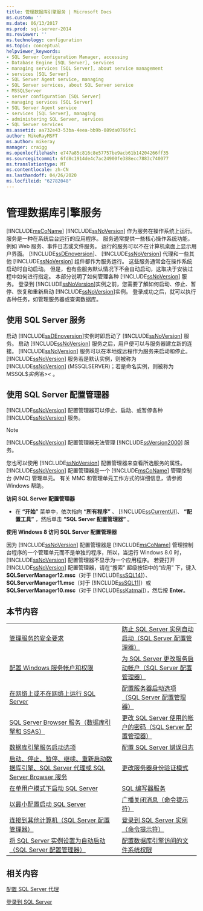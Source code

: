 ```yaml
---
title: 管理数据库引擎服务 | Microsoft Docs
ms.custom: ''
ms.date: 06/13/2017
ms.prod: sql-server-2014
ms.reviewer: ''
ms.technology: configuration
ms.topic: conceptual
helpviewer_keywords:
- SQL Server Configuration Manager, accessing
- Database Engine [SQL Server], services
- managing services [SQL Server], about service management
- services [SQL Server]
- SQL Server Agent service, managing
- SQL Server services, about SQL Server service
- MSSQLServer
- server configuration [SQL Server]
- managing services [SQL Server]
- SQL Server Agent service
- services [SQL Server], managing
- administering SQL Server, services
- SQL Server services
ms.assetid: aa732e43-53ba-4eea-bb9b-089da0766fc1
author: MikeRayMSFT
ms.author: mikeray
manager: craigg
ms.openlocfilehash: e747a85c816c8e57757be9acb61b14204266ff35
ms.sourcegitcommit: 6fd8c1914de4c7ac24900fe388ecc7883c740077
ms.translationtype: MT
ms.contentlocale: zh-CN
ms.lasthandoff: 04/26/2020
ms.locfileid: "62782048"
---
```

# <a name="manage-the-database-engine-services"></a>管理数据库引擎服务
  [!INCLUDE[msCoName](../../includes/msconame-md.md)] [!INCLUDE[ssNoVersion](../../includes/ssnoversion-md.md)] 作为服务在操作系统上运行。 服务是一种在系统后台运行的应用程序。 服务通常提供一些核心操作系统功能，例如 Web 服务、事件日志或文件服务。 运行的服务可以不在计算机桌面上显示用户界面。 [!INCLUDE[ssDEnoversion](../../includes/ssdenoversion-md.md)]、 [!INCLUDE[ssNoVersion](../../includes/ssnoversion-md.md)] 代理和一些其他 [!INCLUDE[ssNoVersion](../../includes/ssnoversion-md.md)] 组件都作为服务运行。 这些服务通常会在操作系统启动时自动启动。 但是，也有些服务默认情况下不会自动启动，这取决于安装过程中如何进行指定。 本部分说明了如何管理各种 [!INCLUDE[ssNoVersion](../../includes/ssnoversion-md.md)] 服务。 登录到 [!INCLUDE[ssNoVersion](../../includes/ssnoversion-md.md)]实例之前，您需要了解如何启动、停止、暂停、恢复和重新启动 [!INCLUDE[ssNoVersion](../../includes/ssnoversion-md.md)]实例。 登录成功之后，就可以执行各种任务，如管理服务器或查询数据库。  
  
## <a name="using-the-sql-server-service"></a>使用 SQL Server 服务  
 启动 [!INCLUDE[ssDEnoversion](../../includes/ssdenoversion-md.md)]实例时即启动了 [!INCLUDE[ssNoVersion](../../includes/ssnoversion-md.md)] 服务。 启动 [!INCLUDE[ssNoVersion](../../includes/ssnoversion-md.md)] 服务之后，用户便可以与服务器建立新的连接。 [!INCLUDE[ssNoVersion](../../includes/ssnoversion-md.md)] 服务可以在本地或远程作为服务来启动和停止。 [!INCLUDE[ssNoVersion](../../includes/ssnoversion-md.md)] 服务若是默认实例，则被称为 [!INCLUDE[ssNoVersion](../../includes/ssnoversion-md.md)] (MSSQLSERVER)；若是命名实例，则被称为 MSSQL$*实例名>\<* 。  
  
## <a name="using-sql-server-configuration-manager"></a>使用 SQL Server 配置管理器  
 [!INCLUDE[ssNoVersion](../../includes/ssnoversion-md.md)] 配置管理器可以停止、启动、或暂停各种 [!INCLUDE[ssNoVersion](../../includes/ssnoversion-md.md)] 服务。  
  
> [!NOTE]  
>  [!INCLUDE[ssNoVersion](../../includes/ssnoversion-md.md)] 配置管理器无法管理 [!INCLUDE[ssVersion2000](../../includes/ssversion2000-md.md)] 服务。  
  
 您也可以使用 [!INCLUDE[ssNoVersion](../../includes/ssnoversion-md.md)] 配置管理器来查看所选服务的属性。 [!INCLUDE[ssNoVersion](../../includes/ssnoversion-md.md)] 配置管理器是一个 [!INCLUDE[msCoName](../../includes/msconame-md.md)] 管理控制台 (MMC) 管理单元。 有关 MMC 和管理单元工作方式的详细信息，请参阅 Windows 帮助。  
  
 **访问 SQL Server 配置管理器**  
  
-   在 **“开始”** 菜单中，依次指向 **“所有程序”** 、 [!INCLUDE[ssCurrentUI](../../includes/sscurrentui-md.md)]、 **“配置工具”** ，然后单击 **“SQL Server 配置管理器”** 。  
  
 **使用 Windows 8 访问 SQL Server 配置管理器**  
  
 因为 [!INCLUDE[ssNoVersion](../../includes/ssnoversion-md.md)] 配置管理器是 [!INCLUDE[msCoName](../../includes/msconame-md.md)] 管理控制台程序的一个管理单元而不是单独的程序，所以，当运行 Windows 8.0 时， [!INCLUDE[ssNoVersion](../../includes/ssnoversion-md.md)] 配置管理器不显示为一个应用程序。 若要打开 [!INCLUDE[ssNoVersion](../../includes/ssnoversion-md.md)] 配置管理器，请在“搜索”  超级按钮中的“应用”  下，键入 **SQLServerManager12.msc**（对于 [!INCLUDE[ssSQL14](../../includes/sssql14-md.md)]）、**SQLServerManager11.msc**（对于 [!INCLUDE[ssSQL11](../../includes/sssql11-md.md)]）或 **SQLServerManager10.msc**（对于 [!INCLUDE[ssKatmai](../../includes/sskatmai-md.md)]），然后按 **Enter**。  
  
## <a name="in-this-section"></a>本节内容  
  
|||  
|-|-|  
|[管理服务的安全要求](security-requirements-for-managing-services.md)|[防止 SQL Server 实例自动启动（SQL Server 配置管理器）](scm-services-prevent-automatic-startup-of-an-instance.md)|  
|[配置 Windows 服务帐户和权限](configure-windows-service-accounts-and-permissions.md)|[为 SQL Server 更改服务启动帐户（SQL Server 配置管理器）](scm-services-change-the-service-startup-account.md)|  
|[在网络上或不在网络上运行 SQL Server](run-sql-server-with-or-without-a-network.md)|[配置服务器启动选项（SQL Server 配置管理器）](scm-services-configure-server-startup-options.md)|  
|[SQL Server Browser 服务（数据库引擎和 SSAS）](sql-server-browser-service-database-engine-and-ssas.md)|[更改 SQL Server 使用的帐户的密码（SQL Server 配置管理器）](scm-services-change-the-password-of-the-accounts-used.md)|  
|[数据库引擎服务启动选项](database-engine-service-startup-options.md)|[配置 SQL Server 错误日志](scm-services-configure-sql-server-error-logs.md)|  
|[启动、停止、暂停、继续、重新启动数据库引擎、SQL Server 代理或 SQL Server Browser 服务](start-stop-pause-resume-restart-sql-server-services.md)|[更改服务器身份验证模式](change-server-authentication-mode.md)|  
|[在单用户模式下启动 SQL Server](start-sql-server-in-single-user-mode.md)|[SQL 编写器服务](sql-writer-service.md)|  
|[以最小配置启动 SQL Server](start-sql-server-with-minimal-configuration.md)|[广播关闭消息（命令提示符）](broadcast-a-shutdown-message-command-prompt.md)|  
|[连接到其他计算机（SQL Server 配置管理器）](scm-services-connect-to-another-computer.md)|[登录到 SQL Server 实例（命令提示符）](log-in-to-an-instance-of-sql-server-command-prompt.md)|  
|[将 SQL Server 实例设置为自动启动（SQL Server 配置管理器）](scm-services-set-an-instance-to-start-automatically.md)|[配置数据库引擎访问的文件系统权限](configure-file-system-permissions-for-database-engine-access.md)|  
  
## <a name="related-content"></a>相关内容  
 [配置 SQL Server 代理](../../ssms/agent/sql-server-agent.md)  
  
 [登录到 SQL Server](logging-in-to-sql-server.md)  
  
  

